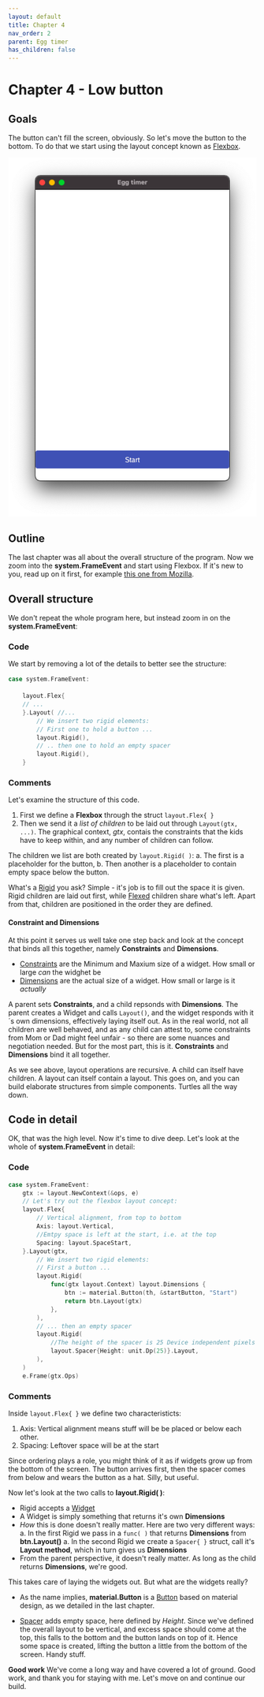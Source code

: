```yaml
---
layout: default
title: Chapter 4 
nav_order: 2
parent: Egg timer
has_children: false 
---
```


# Chapter 4 - Low button 

## Goals
The button can't fill the screen, obviously. So let's move the button to the bottom. To do that we start using the layout concept known as [Flexbox](https://pkg.go.dev/gioui.org/layout#Flex). 

![A low button with a spacer below](04_button_low.png)

## Outline
The last chapter was all about the overall structure of the program. Now we zoom into the **system.FrameEvent** and start using Flexbox. If it's new to you, read up on it first, for example [this one from Mozilla](https://developer.mozilla.org/en-US/docs/Web/CSS/CSS_Flexible_Box_Layout/Basic_Concepts_of_Flexbox).

## Overall structure
We don't repeat the whole program here, but instead zoom in on the **system.FrameEvent**:

### Code
We start by removing a lot of the details to better see the structure:

```go
case system.FrameEvent:

    layout.Flex{
    // ...
    }.Layout( //...
        // We insert two rigid elements:
        // First one to hold a button ...
        layout.Rigid(),
        // .. then one to hold an empty spacer
        layout.Rigid(),
    }
```

### Comments

Let's examine the structure of this code.

1. First we define a **Flexbox** through the struct ```layout.Flex{ }```
1. Then we send it a *list of children* to be laid out through ```Layout(gtx, ...)```. The graphical context, *gtx*, contais the constraints that the kids have to keep within, and any number of children can follow.

The children we list are both created by ```layout.Rigid( )```: 
  a. The first is a placeholder for the button, 
  b. Then another is a placeholder to contain empty space below the button.

What's a [Rigid](https://pkg.go.dev/gioui.org/layout?utm_source=gopls#Rigid) you ask? Simple - it's job is to fill out the space it is given. Rigid children are laid out first, while [Flexed](https://pkg.go.dev/gioui.org/layout?utm_source=gopls#Flexed) children share what's left. Apart from that, children are positioned in the order they are defined.

#### Constraint and Dimensions
At this point it serves us well take one step back and look at the concept that binds all this together, namely  **Constraints** and **Dimensions**. 
 - [Constraints](https://pkg.go.dev/gioui.org/layout?utm_source=gopls#Constraints) are the Minimum and Maxium size of a widget. How small or large *can* the widghet be
 - [Dimensions](https://pkg.go.dev/gioui.org/layout?utm_source=gopls#Dimensions) are the actual size of a widget. How small or large is it *actually*

A parent sets **Constraints**, and a child repsonds with **Dimensions**. The parent creates a Widget and calls ```Layout()```, and the widget responds with it´s own dimensions, effectively laying itself out. As in the real world, not all children are well behaved, and as any child can attest to, some constraints from Mom or Dad might feel unfair - so there are some nuances and negotiation needed. But for the most part, this is it. **Constraints** and **Dimensions** bind it all together.

As we see above, layout operations are recursive. A child can itself have children. A layout can itself contain a layout. This goes on, and you can build elaborate structures from simple components. Turtles all the way down. 

## Code in detail

OK, that was the high level. Now it's time to dive deep. Let's look at the whole of **system.FrameEvent** in detail:

### Code

```go
case system.FrameEvent:
    gtx := layout.NewContext(&ops, e)
    // Let's try out the flexbox layout concept:
    layout.Flex{
        // Vertical alignment, from top to bottom
        Axis: layout.Vertical,
        //Emtpy space is left at the start, i.e. at the top
        Spacing: layout.SpaceStart,
    }.Layout(gtx,
        // We insert two rigid elements:
        // First a button ...
        layout.Rigid(
            func(gtx layout.Context) layout.Dimensions {
                btn := material.Button(th, &startButton, "Start")
                return btn.Layout(gtx)
            },
        ),
        // ... then an empty spacer
        layout.Rigid(
            //The height of the spacer is 25 Device independent pixels
            layout.Spacer{Height: unit.Dp(25)}.Layout,
        ),
    )
    e.Frame(gtx.Ops)
```

### Comments

Inside ```layout.Flex{ }``` we define two characteristicts:
 1. Axis: Vertical alignment means stuff will be be placed or below each other.
 1. Spacing: Leftover space will be at the start

Since ordering plays a role, you might think of it as if widgets grow up from the bottom of the screen. The button arrives first, then the spacer comes from below and wears the button as a hat. Silly, but useful. 

Now let's look at the two calls to **layout.Rigid( )**:
- Rigid accepts a [Widget](https://pkg.go.dev/gioui.org/layout?utm_source=gopls#Widget)
- A Widget is simply something that returns it's own **Dimensions**
- *How* this is done doesn't really matter. Here are two very different ways: 
  a. In the first Rigid we pass in a ```func( )``` that returns **Dimensions** from **btn.Layout()**
  a. In the second Rigid we create a ```Spacer{ }``` struct, call it's **Layout method**, which in turn gives us **Dimensions** 
- From the parent perspective, it doesn't really matter. As long as the child returns **Dimensions**, we're good.

This takes care of laying the widgets out. But what are the widgets really?
 - As the name implies, **material.Button** is a [Button](https://pkg.go.dev/gioui.org/widget/material?utm_source=gopls#Button) based on material design, as we detailed in the last chapter.

- [Spacer](https://pkg.go.dev/gioui.org@v0.0.0-20210504193539-82fff0178bed/layout?utm_source=gopls#Spacer) adds empty space, here defined by *Height*. Since we've defined the overall layout to be vertical, and excess space should come at the top, this falls to the bottom and the button lands on top of it. Hence some space is created, lifting the button a little from the bottom of the screen. Handy stuff.

**Good work**
We've come a long way and have covered a lot of ground. Good work, and thank you for staying with me. Let's move on and continue our build.